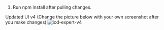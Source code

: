 1. Run npm install after pulling changes.

Updated UI v4 (Change the picture below with your own screenshot after you make changes)
![icd-expert-v4](https://user-images.githubusercontent.com/36544886/122107508-32237700-ce2c-11eb-952c-5a69a7e32f13.png)
